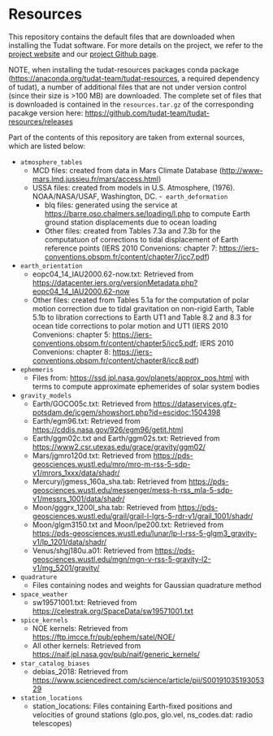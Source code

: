 # Resources

This repository contains the default files that are downloaded when installing the Tudat software. For more details on the project, we refer to the [project website](https://docs.tudat.space/en/latest/) and our [project Github page](https://github.com/tudat-team).

NOTE, when installing the tudat-resources packages conda package (https://anaconda.org/tudat-team/tudat-resources, a required dependency of tudat), a number of additional files that are not under version control (since their size is >100 MB) are downloaded. The complete set of files that is downloaded is contained in the ``resources.tar.gz`` of the corresponding pacakge version here: https://github.com/tudat-team/tudat-resources/releases

Part of the contents of this repository are taken from external sources, which are listed below:

- `atmosphere_tables`
	- MCD files: created from data in Mars Climate Database (http://www-mars.lmd.jussieu.fr/mars/access.html)
	- USSA files: created from models in U.S. Atmosphere, (1976). NOAA/NASA/USAF, Washington, DC.
-` earth_deformation`
        - blq files: generated using the service at https://barre.oso.chalmers.se/loading/l.php to compute Earth ground station displacements due to ocean loading
        - Other files: created from Tables 7.3a and 7.3b for the computatuon of corrections to tidal displacement of Earth reference points (IERS 2010 Convenions: chapter 7: https://iers-conventions.obspm.fr/content/chapter7/icc7.pdf)
- `earth_orientation`
	- eopc04_14_IAU2000.62-now.txt: Retrieved from https://datacenter.iers.org/versionMetadata.php?eopc04_14_IAU2000.62-now
	- Other files: created from Tables 5.1a for the computation of polar motion correction due to tidal gravitation on non-rigid Earth, Table 5.1b to libration corrections to Earth UT1 and Table 8.2 and 8.3 for ocean tide corrections to polar motion and UT1 (IERS 2010 Convenions: chapter 5: https://iers-conventions.obspm.fr/content/chapter5/icc5.pdf; IERS 2010 Convenions: chapter 8: https://iers-conventions.obspm.fr/content/chapter8/icc8.pdf)
- `ephemeris`
	- Files from: https://ssd.jpl.nasa.gov/planets/approx_pos.html with terms to compute approximate ephemerides of solar system bodies
- `gravity_models`
	- Earth/GOCO05c.txt: Retrieved from https://dataservices.gfz-potsdam.de/icgem/showshort.php?id=escidoc:1504398
	- Earth/egm96.txt: Retrieved from https://cddis.nasa.gov/926/egm96/getit.html
	- Earth/ggm02c.txt and Earth/ggm02s.txt: Retrieved from https://www2.csr.utexas.edu/grace/gravity/ggm02/
	- Mars/jgmro120d.txt: Retrieved from https://pds-geosciences.wustl.edu/mro/mro-m-rss-5-sdp-v1/mrors_1xxx/data/shadr/
	- Mercury/jgmess_160a_sha.tab: Retrieved from https://pds-geosciences.wustl.edu/messenger/mess-h-rss_mla-5-sdp-v1/messrs_1001/data/shadr/
	- Moon/gggrx_1200l_sha.tab: Retrieved from https://pds-geosciences.wustl.edu/grail/grail-l-lgrs-5-rdr-v1/grail_1001/shadr/
	- Moon/glgm3150.txt and Moon/lpe200.txt: Retrieved from https://pds-geosciences.wustl.edu/lunar/lp-l-rss-5-glgm3_gravity-v1/lp_1201/data/shadr/
	- Venus/shgj180u.a01: Retrieved from https://pds-geosciences.wustl.edu/mgn/mgn-v-rss-5-gravity-l2-v1/mg_5201/gravity/
- `quadrature`
	- Files containing nodes and weights for Gaussian quadrature method
- `space_weather`
	- sw19571001.txt: Retrieved from https://celestrak.org/SpaceData/sw19571001.txt
- `spice_kernels` 
	- NOE kernels: Retrieved from https://ftp.imcce.fr/pub/ephem/satel/NOE/
	- All other kernels: Retrieved from https://naif.jpl.nasa.gov/pub/naif/generic_kernels/  
- `star_catalog_biases`
	- debias_2018: Retrieved from https://www.sciencedirect.com/science/article/pii/S0019103519305329
- `station_locations`
	- station_locations: Files containing Earth-fixed positions and velocities of ground stations (glo.pos, glo.vel, ns_codes.dat: radio telescopes)


